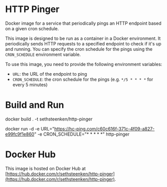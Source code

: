 # HTTP Pinger

Docker image for a service that periodically pings an HTTP endpoint based on a given cron schedule.

This image is designed to be run as a container in a Docker environment. It periodically sends HTTP requests to a specified endpoint to check if it's up and running. You can specify the cron schedule for the pings using the `CRON_SCHEDULE` environment variable.

To use this image, you need to provide the following environment variables:

- `URL`: the URL of the endpoint to ping
- `CRON_SCHEDULE`: the cron schedule for the pings (e.g. `*/5 * * * *` for every 5 minutes)

# Build and Run
docker build . -t sethsteenken/http-pinger

docker run -d -e URL="https://hc-ping.com/c60c616f-371c-4f09-a827-e99fc9f1e860" -e CRON_SCHEDULE="* * * * *" http-pinger 

# Docker Hub

This image is hosted on Docker Hub at [https://hub.docker.com/r/sethsteenken/http-pinger](https://hub.docker.com/r/sethsteenken/http-pinger).